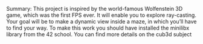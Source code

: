 Summary: This project is inspired by the world-famous Wolfenstein 3D game, which
was the first FPS ever. It will enable you to explore ray-casting. Your goal will be to
make a dynamic view inside a maze, in which you’ll have to find your way.
To make this work you should have installed the minilibx library from the 42 school.
You can find more details on the cub3d subject

